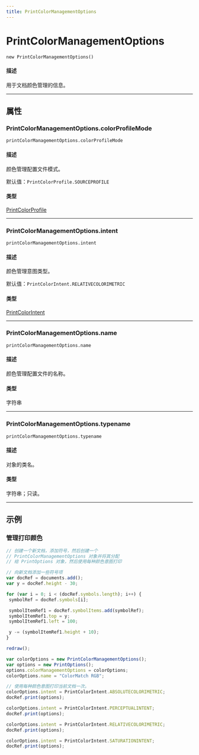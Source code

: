 ```yaml
---
title: PrintColorManagementOptions
---
```

# PrintColorManagementOptions

`new PrintColorManagementOptions()`

#### 描述

用于文档颜色管理的信息。

---

## 属性

### PrintColorManagementOptions.colorProfileMode

`printColorManagementOptions.colorProfileMode`

#### 描述

颜色管理配置文件模式。

默认值：`PrintColorProfile.SOURCEPROFILE`

#### 类型

[PrintColorProfile](../scripting-constants#printcolorprofile)

---

### PrintColorManagementOptions.intent

`printColorManagementOptions.intent`

#### 描述

颜色管理意图类型。

默认值：`PrintColorIntent.RELATIVECOLORIMETRIC`

#### 类型

[PrintColorIntent](../scripting-constants#printcolorintent)

---

### PrintColorManagementOptions.name

`printColorManagementOptions.name`

#### 描述

颜色管理配置文件的名称。

#### 类型

字符串

---

### PrintColorManagementOptions.typename

`printColorManagementOptions.typename`

#### 描述

对象的类名。

#### 类型

字符串；只读。

---

## 示例

### 管理打印颜色

```javascript
// 创建一个新文档，添加符号，然后创建一个
// PrintColorManagementOptions 对象并将其分配
// 给 PrintOptions 对象，然后使用每种颜色意图打印

// 向新文档添加一些符号项
var docRef = documents.add();
var y = docRef.height - 30;

for (var i = 0; i < (docRef.symbols.length); i++) {
 symbolRef = docRef.symbols[i];

 symbolItemRef1 = docRef.symbolItems.add(symbolRef);
 symbolItemRef1.top = y;
 symbolItemRef1.left = 100;

 y -= (symbolItemRef1.height + 10);
}

redraw();

var colorOptions = new PrintColorManagementOptions();
var options = new PrintOptions();
options.colorManagementOptions = colorOptions;
colorOptions.name = "ColorMatch RGB";

// 使用每种颜色意图打印当前文档一次。
colorOptions.intent = PrintColorIntent.ABSOLUTECOLORIMETRIC;
docRef.print(options);

colorOptions.intent = PrintColorIntent.PERCEPTUALINTENT;
docRef.print(options);

colorOptions.intent = PrintColorIntent.RELATIVECOLORIMETRIC;
docRef.print(options);

colorOptions.intent = PrintColorIntent.SATURATIONINTENT;
docRef.print(options);
```
